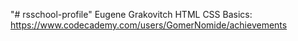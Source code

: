 "# rsschool-profile" 
Eugene Grakovitch
HTML CSS Basics: https://www.codecademy.com/users/GomerNomide/achievements